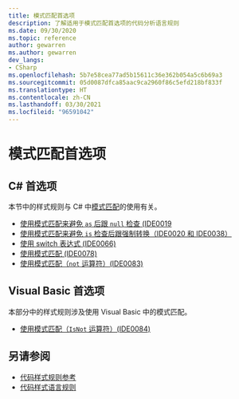 ```yaml
---
title: 模式匹配首选项
description: 了解适用于模式匹配首选项的代码分析语言规则
ms.date: 09/30/2020
ms.topic: reference
author: gewarren
ms.author: gewarren
dev_langs:
- CSharp
ms.openlocfilehash: 5b7e58cea77ad5b15611c36e362b054a5c6b69a3
ms.sourcegitcommit: 05d0087dfca85aac9ca2960f86c5efd218bf833f
ms.translationtype: HT
ms.contentlocale: zh-CN
ms.lasthandoff: 03/30/2021
ms.locfileid: "96591042"
---
```

# <a name="pattern-matching-preferences"></a>模式匹配首选项

## <a name="c-preferences"></a>C# 首选项

本节中的样式规则与 C# 中[模式匹配](../../../csharp/pattern-matching.md)的使用有关。

- [使用模式匹配来避免 `as` 后跟 `null` 检查 (IDE0019](ide0019.md)
- [使用模式匹配来避免 `is` 检查后跟强制转换（IDE0020 和 IDE0038）](ide0020-ide0038.md)
- [使用 switch 表达式 (IDE0066)](ide0066.md)
- [使用模式匹配 (IDE0078)](ide0078.md)
- [使用模式匹配（`not` 运算符）(IDE0083)](ide0083.md)

## <a name="visual-basic-preferences"></a>Visual Basic 首选项

本部分中的样式规则涉及使用 Visual Basic 中的模式匹配。

- [使用模式匹配（`IsNot` 运算符）(IDE0084)](ide0084.md)

## <a name="see-also"></a>另请参阅

- [代码样式规则参考](index.md)
- [代码样式语言规则](language-rules.md)

